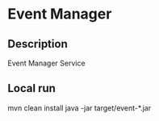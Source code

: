 # Event Manager

## Description

Event Manager Service

## Local run

mvn clean install
java -jar target/event-*.jar
